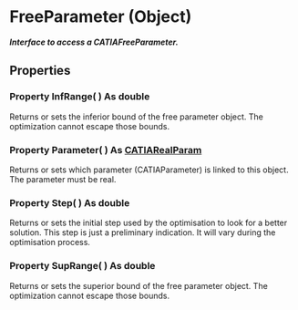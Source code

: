 # FreeParameter (Object)

**_Interface to access a CATIAFreeParameter._**

## Properties

### Property **InfRange**( ) As double

Returns or sets the inferior bound of the free parameter object. The optimization cannot escape those bounds.  
### Property **Parameter**( ) As [CATIARealParam](../KnowledgeInterfaces/interface_RealParam_17053.md)

Returns or sets which parameter (CATIAParameter) is linked to this object. The parameter must be real.  
### Property **Step**( ) As double

Returns or sets the initial step used by the optimisation to look for a better solution. This step is just a preliminary indication. It will vary during the optimisation process.  
### Property **SupRange**( ) As double

Returns or sets the superior bound of the free parameter object. The optimization cannot escape those bounds.